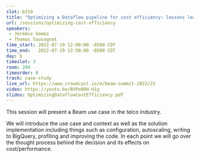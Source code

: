 ```yaml
---
slot: b310
title: "Optimizing a Dataflow pipeline for cost efficiency: lessons learned at Orange"
url: /sessions/optimizing-cost-efficiency
speakers:
 - Jérémie Gomez
 - Thomas Sauvagnat
time_start: 2022-07-19 12:00:00 -0500 CDT
time_end:   2022-07-19 12:50:00 -0500 CDT
day: b
timeslot: 3
room: 204
timeorder: 0
track: case-study
live_url: https://www.crowdcast.io/e/beam-summit-2022/25
video: https://youtu.be/BVPo0OH-H1g
slides: OptimizingDataflowCostEfficiency.pdf
---
```


This session will present a Beam use case in the telco industry.

We will introduce the use case and context as well as the solution implementation including things such as configuration, autoscaling, writing to BigQuery, profiling and improving the code. In each point we will go over the thought process behind the decision and its effects on cost/performance.
 